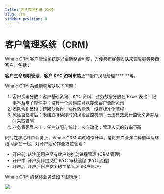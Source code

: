 ```yaml
---
title: 客户管理系统（CRM)
slug: crm
sidebar_position: 0
---
```



# 客户管理系统（CRM)

Whale CRM 客户管理系统是以全新整合角度，方便劵商客务团队来管理服务劵商客户，包括：

**客户生命周期管理**、**客户 ****KYC**** 资料审核**及**帐户风险管理**** **等。

Whale CRM 系统能够解决以下问题： 

1. 客户资讯分散：客户基础资讯、KYC 资料、业务数据分散在 Excel 表格、记事本及电子邮件中；没有一个资料库可以存储客户全部资讯 
2. 团队协作繁琐：跨团队合作，协作效率低；没有标准化流程 
3. 风险监控滞后：未建立持续即时的风险监控机制；无法有效履行监管义务并及时采取措施 
4. 业务管理靠人工：任务分配与统计，未自动化；管理人员的效率不高

同时在核心开户业务上，Whale CRM 系统的设计中，是将开户业务三种前中后环结同步在一起，对开户活动作全方位管理：

- 开户前: 从注册用户至有效户的推动进程管理 (CRM 管理)
- 开户中: 开户资料提交后 KYC 审核流程 (KYC 流程)
- 开户后 :开户后帐户安全的工单管理 (帐户管理)

Whale CRM 的整体业务流如下图所示：

<img src="/assets/AmXab5vHuo57Stx4eY5c28BYnh3.jpeg"/>

